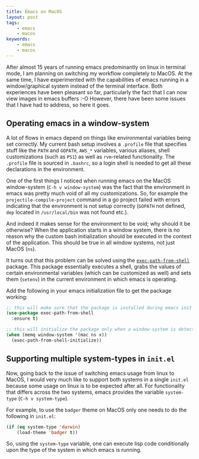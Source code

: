 ```yaml
---
title: Emacs on MacOS
layout: post
tags:
    - emacs
    - macos
keywords:
    - emacs
    - macos
---
```



After almost 15 years of running emacs predominantly on linux in
terminal mode, I am planning on switching my workflow completely to
MacOS. At the same time, I have experimented with the capabilities of
emacs running in a window/graphical system instead of the terminal
interface. Both experiences have been pleasant so far, particularly
the fact that I can now view images in emacs buffers :-O However,
there have been some issues that I have had to address, so here it
goes.

## Operating emacs in a window-system

A lot of flows in emacs depend on things like environmental variables
being set correctly. My current bash setup involves a `.profile` file
that specifies stuff like the `PATH` and `GOPATH`, `AWS_*` variables,
various aliases, shell customizations (such as `PS1`) as well as
`rvm`-related functionality. The `.profile` file is sourced in
`.bashrc`, so a login shell is needed to get all these declarations in
the environment.

One of the first things I noticed when running emacs on the MacOS
window-system (`C-h v window-system`) was the fact that the
environment in emacs was pretty much void of all my
customizations. So, for example the `projectile-compile-project`
command in a go project failed with errors indicating that the
environment is not setup correctly (`GOPATH` not defined, `dep`
located in `/usr/local/bin` was not found etc.).

And indeed it makes sense for the environment to be void; why should
it be otherwise? When the application starts in a window system, there
is no reason why the custom bash initialization should be executed in
the context of the application. This should be true in all window
systems, not just MacOS (`ns`).

It turns out that this problem can be solved using the
[`exec-path-from-shell`](https://github.com/purcell/exec-path-from-shell)
package. This package essentially executes a shell, grabs the values
of certain environmental variables (which can be customized as well)
and sets them (`setenv`) in the current environment in which emacs is
operating.

Add the following in your emacs initialization file to get the package
working:

```lisp
;; this will make sure that the package is installed during emacs init
(use-package exec-path-from-shell
  :ensure t)

;; this will initialize the package only when a window-system is detected
(when (memq window-system '(mac ns x))
  (exec-path-from-shell-initialize))
```

## Supporting multiple system-types in `init.el`

Now, going back to the issue of switching emacs usage from linux to
MacOS, I would very much like to support both systems in a single
`init.el` because some usage on linux is to be expected after all. For
functionality that differs across the two systems, emacs provides the
variable `system-type` (`C-h v system-type`).

For example, to use the `badger` theme on MacOS only one needs to do
the following in `init.el`:

```lisp
(if (eq system-type 'darwin)
    (load-theme 'badger t))
```

So, using the `system-type` variable, one can execute lisp code
conditionally upon the type of the system in which emacs is running.
